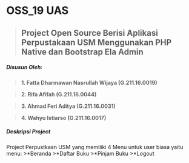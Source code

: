 # OSS_19 UAS
>## Project Open Source Berisi Aplikasi Perpustakaan USM Menggunakan PHP Native dan Bootstrap Ela Admin
##### Disusun Oleh:
>**1. Fatta Dharmawan Nasrullah Wijaya (G.211.16.0019)**

>**2. Rifa Afifah (G.211.16.0044)**

>**3. Ahmad Feri Aditya (G.211.16.0031)**

>**4. Wahyu Istiarso (G.211.16.0017)**
##### Deskripsi Project
Project Perpustkaan USM yang memiliki 4 Menu untuk user biasa
yaitu menu:
        >*Beranda
        >*Daftar Buku
        >*Pinjam Buku
        >*Logout
